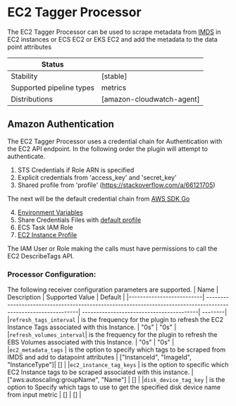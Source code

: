 # EC2 Tagger Processor

The EC2 Tagger Processor can be used to scrape metadata from [IMDS](https://docs.aws.amazon.com/AWSEC2/latest/UserGuide/ec2-instance-metadata.html) in  EC2 instances or ECS EC2 or EKS EC2 and add the metadata to the data point attributes

| Status                   |                          |
| ------------------------ |--------------------------|
| Stability                | [stable]                 |
| Supported pipeline types | metrics                  |
| Distributions            | [amazon-cloudwatch-agent]|

## Amazon Authentication

The EC2 Tagger Processor uses a credential chain for Authentication with the EC2
API endpoint. In the following order the plugin will attempt to authenticate.
1. STS Credentials if Role ARN is specified
2. Explicit credentials from 'access_key' and 'secret_key'
3. Shared profile from 'profile' (https://stackoverflow.com/a/66121705)

The next will be the default credential chain from [AWS SDK Go](https://docs.aws.amazon.com/sdk-for-go/v1/developer-guide/configuring-sdk.html#specifying-credentials)

4. [Environment Variables](https://github.com/aws/aws-sdk-go/wiki/configuring-sdk#environment-variables)
5. Share Credentials Files with [default profile](https://docs.aws.amazon.com/ses/latest/dg/create-shared-credentials-file.html)
6. ECS Task IAM Role
7. [EC2 Instance Profile](http://docs.aws.amazon.com/AWSEC2/latest/UserGuide/iam-roles-for-amazon-ec2.html)

The IAM User or Role making the calls must have permissions to call the EC2 DescribeTags API.

### Processor Configuration:

The following receiver configuration parameters are supported.
| Name                     | Description                                                                                                    | Supported Value                          | Default | 
|--------------------------| ---------------------------------------------------------------------------------------------------------------| -----------------------------------------| --------|
|`refresh_tags_interval`   | is the frequency for the plugin to refresh the EC2 Instance Tags associated with this Instance.                | "0s"                                     |   "0s"  |
|`refresh_volumes_interval`| is the frequency for the plugin to refresh the EBS Volumes associated with this Instance.                      | "0s"                                     |   "0s"  |
|`ec2_metadata_tags`       | is the option to specify which tags to be scraped from IMDS and add to datapoint attributes                    | ["InstanceId", "ImageId", "InstanceType"]|    []   |
|`ec2_instance_tag_keys`   | is the option to specific which EC2 Instance tags to be scraped associated with this instance.                 | ["aws:autoscaling:groupName", "Name"]    |    []   |
|`disk_device_tag_key`     | is the option to Specify which tags to use to get the specified disk device name from input metric             | []                                       |    []   |

